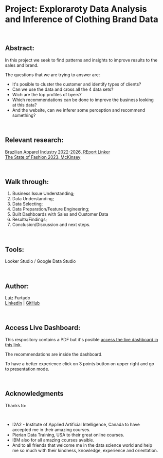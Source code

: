 # Project: Exploraroty Data Analysis and Inference of Clothing Brand Data

<br>

## **Abstract:**

In this project we seek to find patterns and insights to improve results to the sales and brand.

The questions that we are trying to answer are: 
- It's posible to cluster the customer and identify types of clients?
- Can we use the data and cross all the 4 data sets?
- Wich are the top profiles of byers?
- Which recommendations can be done to improve the business looking at this data?
- And the website, can we inferer some perception and recommend something?

<br>

## **Relevant research:**

[Brazilian Apparel Industry 2022-2026, REport Linker](https://www.reportlinker.com/report-summary/Apparel/121350/Brazilian-Clothing-Industry.html) <br>
[The State of Fashion 2023, McKinsey](https://www.mckinsey.com/industries/retail/our-insights/state-of-fashion)

<br>

## **Walk through:**

1. Business Issue Understanding;
2. Data Understanding;
3. Data Selecting;
4. Data Preparation/Feature Engineering;
5. Built Dashboards with Sales and Customer Data
8. Results/Findings;
9. Conclusion/Discussion and next steps.
   
<br>

## **Tools:**

Looker Studio / Google Data Studio <br>

<br>

## **Author:**

Luiz Furtado <br>
[LinkedIn](https://www.linkedin.com/in/luiz-furtado-dev/) | [GitHub](https://github.com/TSLSouth)

<br>

## **Access Live Dashboard:**

This respository contains a PDF but it's posible [access the live dashboard in this link](https://lookerstudio.google.com/reporting/80f9d0ba-c87a-4ee6-a587-93aec3b43de7).

The recommendations are inside the dashboard.

To have a better experience click on 3 points button on upper right and go to presentation mode.

<br>

## **Acknowledgments**

Thanks to: 

<br>

- I2A2 - Institute of Applied Artificial Intelligence, Canada to have accepted me in their amazing courses.  <br>
- Pierian Data Training, USA to their great online courses.
- IBM also for all amazing courses avaible.
- And to all friends that welcome me in the data science world and help me so much with their kindness, knowledge, experience and orientation.

<br>
